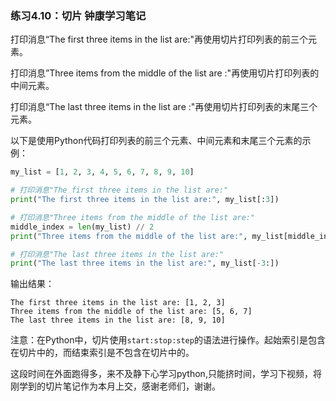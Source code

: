### 练习4.10：切片    钟康学习笔记

打印消息“The first three items in the list are:"再使用切片打印列表的前三个元素。



打印消息”Three items from the middle of the list are :"再使用切片打印列表的中间元素。



打印消息“The last three items in the list are :"再使用切片打印列表的末尾三个元素。




以下是使用Python代码打印列表的前三个元素、中间元素和末尾三个元素的示例：

```python
my_list = [1, 2, 3, 4, 5, 6, 7, 8, 9, 10]

# 打印消息"The first three items in the list are:"
print("The first three items in the list are:", my_list[:3])

# 打印消息"Three items from the middle of the list are:"
middle_index = len(my_list) // 2
print("Three items from the middle of the list are:", my_list[middle_index-1:middle_index+2])

# 打印消息"The last three items in the list are:"
print("The last three items in the list are:", my_list[-3:])
```

输出结果：
```
The first three items in the list are: [1, 2, 3]
Three items from the middle of the list are: [5, 6, 7]
The last three items in the list are: [8, 9, 10]
```

注意：在Python中，切片使用`start:stop:step`的语法进行操作。起始索引是包含在切片中的，而结束索引是不包含在切片中的。



这段时间在外面跑得多，来不及静下心学习python,只能挤时间，学习下视频，将刚学到的切片笔记作为本月上交，感谢老师们，谢谢。